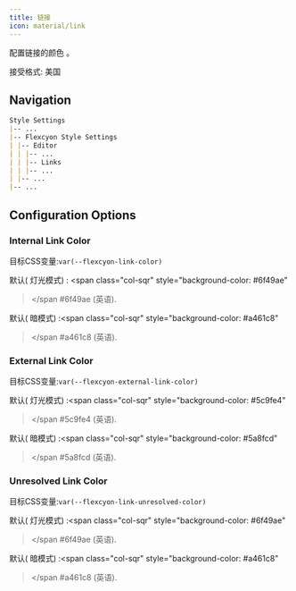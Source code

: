 ```yaml
---
title: 链接
icon: material/link
---
```


配置链接的颜色 。

接受格式: 美国

## Navigation

```md
Style Settings
|-- ...
|-- Flexcyon Style Settings
| |-- Editor
| | |-- ...
| | |-- Links
| | |-- ...
| |-- ...
|-- ...
```

## Configuration Options

### Internal Link Color

目标CSS变量:`var(--flexcyon-link-color)`

默认( 灯光模式) :
<span class="col-sqr" style="background-color: #6f49ae"

> </span
> #6f49ae (英语).

默认( 暗模式) :<span class="col-sqr" style="background-color: #a461c8"

> </span
> #a461c8 (英语).

### External Link Color

目标CSS变量:`var(--flexcyon-external-link-color)`

默认( 灯光模式) :<span class="col-sqr" style="background-color: #5c9fe4"

> </span
> #5c9fe4 (英语).

默认( 暗模式) :<span class="col-sqr" style="background-color: #5a8fcd"

> </span
> #5a8fcd (英语).

### Unresolved Link Color

目标CSS变量:`var(--flexcyon-link-unresolved-color)`

默认( 灯光模式) :<span class="col-sqr" style="background-color: #6f49ae"

> </span
> #6f49ae (英语).

默认( 暗模式) :<span class="col-sqr" style="background-color: #a461c8"

> </span
> #a461c8 (英语).

